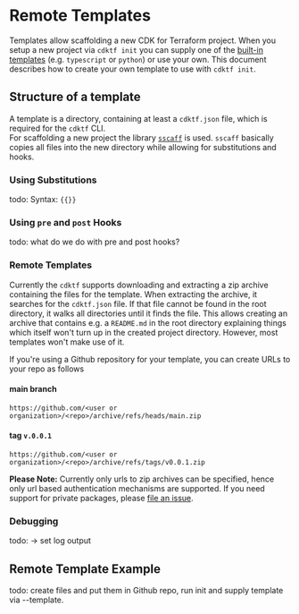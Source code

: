 # Remote Templates

Templates allow scaffolding a new CDK for Terraform project. When you setup a new project via `cdktf init` you can supply one of the [built-in templates](../packages/cdktf-cli/templates) (e.g. `typescript` or `python`) or use your own. This document describes how to create your own template to use with `cdktf init`.

## Structure of a template
A template is a directory, containing at least a `cdktf.json` file, which is required for the `cdktf` CLI.  
For scaffolding a new project the library [`sscaff`](https://github.com/awslabs/node-sscaff) is used. `sscaff` basically copies all files into the new directory while allowing for substitutions and hooks.

### Using Substitutions
todo: Syntax: `{{}}`

### Using `pre` and `post` Hooks
todo: what do we do with pre and post hooks?

### Remote Templates
Currently the `cdktf` supports downloading and extracting a zip archive containing the files for the template. When extracting the archive, it searches for the `cdktf.json` file. If that file cannot be found in the root directory, it walks all directories until it finds the file. This allows creating an archive that contains e.g. a `README.md` in the root directory explaining things which itself won't turn up in the created project directory. However, most templates won't make use of it.  

If you're using a Github repository for your template, you can create URLs to your repo as follows
#### main branch
`https://github.com/<user or organization>/<repo>/archive/refs/heads/main.zip`  
#### tag `v.0.0.1`
`https://github.com/<user or organization>/<repo>/archive/refs/tags/v0.0.1.zip`

**Please Note:** Currently only urls to zip archives can be specified, hence only url based authentication mechanisms are supported. If you need support for private packages, please [file an issue](https://github.com/hashicorp/terraform-cdk/issues/new?labels=enhancement%2C+new&template=feature-request.md).

### Debugging
todo: -> set log output


## Remote Template Example

todo: create files and put them in Github repo, run init and supply template via --template.